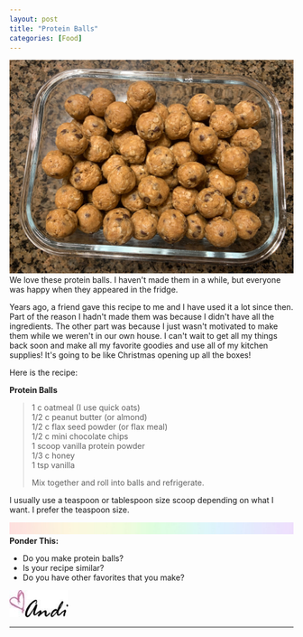 ```yaml
---
layout: post
title: "Protein Balls"
categories: [Food]
---
```

![protein balls](/images/balls.JPG)
We love these protein balls. I haven't made them in a while, but everyone was happy when they appeared in the fridge. 

Years ago, a friend gave this recipe to me and I have used it a lot since then. Part of the reason I hadn't made them was because I didn't have all the ingredients. The other part was because I just wasn't motivated to make them while we weren't in our own house. I can't wait to get all my things back soon and make all my favorite goodies and use all of my kitchen supplies! It's going to be like Christmas opening up all the boxes!

Here is the recipe:

**Protein Balls**<br />
>1 c oatmeal (I use quick oats)<br />
1/2 c peanut butter (or almond)<br />
1/2 c flax seed powder (or flax meal)<br />
1/2 c mini chocolate chips<br/>
1 scoop vanilla protein powder<br/>
1/3 c honey<br/>
1 tsp vanilla<br/>
>
>Mix together and roll into balls and refrigerate.

I usually use a teaspoon or tablespoon size scoop depending on what I want. I prefer the teaspoon size.

![header](/images/SkinnyRainbow.jpg)
**Ponder This:**
- Do you make protein balls?
- Is your recipe similar?
- Do you have other favorites that you make?

![Andi](/images/andi.jpg)

----